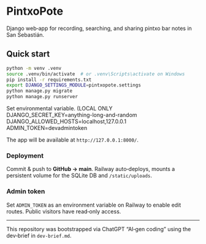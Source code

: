 # PintxoPote

Django web‑app for recording, searching, and sharing pintxo bar notes in San Sebastián.

## Quick start

```bash
python -m venv .venv
source .venv/bin/activate  # or .venv\Scripts\activate on Windows
pip install -r requirements.txt
export DJANGO_SETTINGS_MODULE=pintxopote.settings
python manage.py migrate
python manage.py runserver
```

Set environmental variable. 
(LOCAL ONLY
DJANGO_SECRET_KEY=anything-long-and-random
DJANGO_ALLOWED_HOSTS=localhost,127.0.0.1
ADMIN_TOKEN=devadmintoken


The app will be available at `http://127.0.0.1:8000/`.

### Deployment

Commit & push to **GitHub → main**. Railway auto‑deploys, mounts a persistent volume for the SQLite DB and `/static/uploads`.

### Admin token

Set `ADMIN_TOKEN` as an environment variable on Railway to enable edit routes. Public visitors have read‑only access.

---

This repository was bootstrapped via ChatGPT “AI‑gen coding” using the dev‑brief in `dev-brief.md`.
